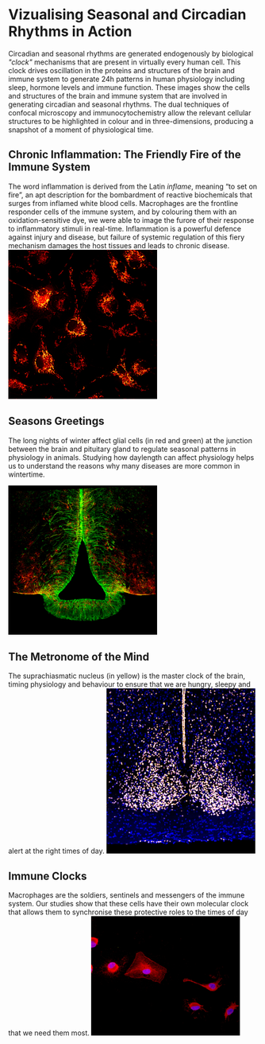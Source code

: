 # Vizualising Seasonal and Circadian Rhythms in Action

Circadian and seasonal rhythms are generated endogenously by biological *"clock"* mechanisms that are present in virtually every human cell.  This clock drives oscillation in the proteins and structures of the brain and immune system to generate 24h patterns in human physiology including sleep, hormone levels and immune function.  These images show the cells and structures of the brain and immune system that are involved in generating circadian and seasonal rhythms.  The dual techniques of confocal microscopy and immunocytochemistry allow the relevant cellular structures to be highlighted in colour and in three-dimensions, producing a snapshot of a moment of physiological time.

## Chronic Inflammation: The Friendly Fire of the Immune System
The word inflammation is derived from the Latin *inflame*, meaning “to set on fire”, an apt description for the bombardment of reactive biochemicals that surges from inflamed white blood cells.  Macrophages are the frontline responder cells of the immune system, and by colouring them with an oxidation-sensitive dye, we were able to image the furore of their response to inflammatory stimuli in real-time.  Inflammation is a powerful defence against injury and disease, but failure of systemic regulation of this fiery mechanism damages the host tissues and leads to chronic disease.
<img
  src="/images/Inflammation.jpg"
  alt="Alt text"
  title="Optional title"
  style="display: inline-block; margin: 0 auto; max-width: 300px">
  
##  Seasons Greetings  
The long nights of winter affect glial cells (in red and green) at the junction between the brain and pituitary gland to regulate seasonal patterns in physiology in animals. Studying how daylength can affect physiology helps us to understand the reasons why many diseases are more common in wintertime.  


<img
  src="/images/seasonal_300.jpg"
  alt="Alt text"
  title="Optional title"
  style="display: inline-block; margin: 0 auto; max-width: 300px">

                                                   


## The Metronome of the Mind  
The suprachiasmatic nucleus (in yellow) is the master clock of the brain, timing physiology and behaviour to ensure that we are hungry, sleepy and alert at the right
times of day.
<img
  src="/images/scn300.jpg"
  alt="Alt text"
  title="Optional title"
  style="display: inline-block; margin: 0 auto; max-width: 300px">
  
## Immune Clocks
Macrophages are the soldiers, sentinels and messengers of the immune system. Our studies show that these cells have their own molecular clock that allows them to
synchronise these protective roles to the times of day that we need them most.
<img
  src="/images/macrophage_600-1.jpg"
  alt="Alt text"
  title="Optional title"
  style="display: inline-block; margin: 0 auto; max-width: 300px">


